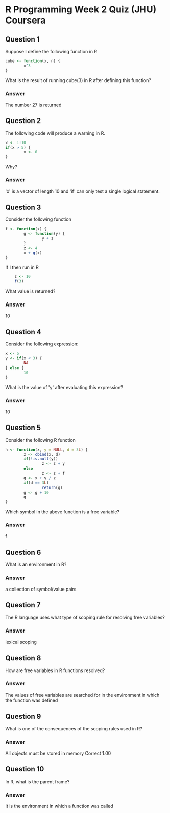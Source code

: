 # R Programming Week 2 Quiz (JHU) Coursera

Question 1
----------

Suppose I define the following function in R

```R
cube <- function(x, n) {
        x^3
}
```

What is the result of running cube(3) in R after defining this function?

### Answer

The number 27 is returned

Question 2
----------

The following code will produce a warning in R.
```R
x <- 1:10
if(x > 5) {
        x <- 0
}
```
Why?

### Answer

'x' is a vector of length 10 and 'if' can only test a single logical statement.

Question 3
----------

Consider the following function
```R
f <- function(x) {
        g <- function(y) {
                y + z
        }
        z <- 4
        x + g(x)
}
```
If I then run in R
```R
	z <- 10
	f(3)
```
What value is returned?

### Answer

10

Question 4
----------

Consider the following expression:
```R
x <- 5
y <- if(x < 3) {
        NA
} else {
        10
}
```
What is the value of 'y' after evaluating this expression?

### Answer

10

Question 5
----------
Consider the following R function
```R
h <- function(x, y = NULL, d = 3L) {
        z <- cbind(x, d)
        if(!is.null(y))
                z <- z + y
        else
                z <- z + f
        g <- x + y / z
        if(d == 3L)
                return(g)
        g <- g + 10
        g
}
```
Which symbol in the above function is a free variable?

### Answer

f

Question 6
----------

What is an environment in R?

### Answer

a collection of symbol/value pairs

Question 7
----------

The R language uses what type of scoping rule for resolving free variables?

### Answer

lexical scoping

Question 8
----------

How are free variables in R functions resolved?

### Answer

The values of free variables are searched for in the environment in which the function was defined

Question 9
----------

What is one of the consequences of the scoping rules used in R?

### Answer

All objects must be stored in memory	Correct	1.00

Question 10
-----------

In R, what is the parent frame?

### Answer

It is the environment in which a function was called
